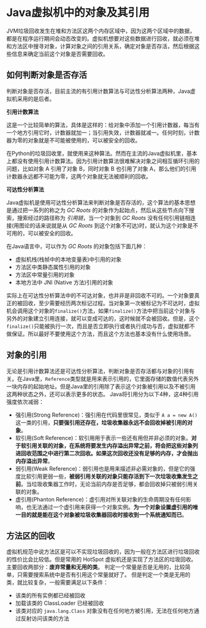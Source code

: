 # Java虚拟机中的对象及其引用

JVM垃圾回收发生在堆和方法区这两个内存区域中，因为这两个区域中的数据，都是在程序运行期间会动态改变的。虚拟机想要对这些数据进行回收，就必须在堆和方法区中搜寻对象，计算对象之间的引用关系，确定对象是否存活，然后根据这些信息来确定当前这个对象是否需要回收。

## 如何判断对象是否存活

判断对象是否存活，目前主流的有引用计数算法与可达性分析算法两种，Java虚拟机采用的是后者。

**引用计数算法**

这是一个比较简单的算法，具体是这样的：给对象中添加一个引用计数器，每当有一个地方引用它时，计数器就加一；当引用失效，计数器就减一。任何时刻，计数器为零的对象就是不可能被使用的，可以被安全的回收。

在Python的垃圾回收里，就使用来这种算法。然而在主流的Java虚拟机里，基本上都没有使用引用计数算法。因为引用计数算法很难解决对象之间相互循环引用的问题，比如对象 A 引用了对象 B，同时对象 B 也引用了对象 A，那么他们的引用计数器永远都不可能为零，这两个对象就无法被顺利的回收。

**可达性分析算法**

Java虚拟机是使用可达性分析算法来判断对象是否存活的，这个算法的基本思想是通过把一系列的称之为 *GC Roots* 的对象作为起始点，然后从这些节点向下搜索，搜索经过的路径称为 *引用链*，当一个对象到 *GC Roots* 没有任何引用链相连接(用图论的话来说就是从 *GC Roots* 到这个对象不可达)时，就认为这个对象是不可用的，可以被安全的回收。

在Java语言中，可以作为 *GC Roots* 的对象包括下面几种：
- 虚拟机栈(栈帧中的本地变量表)中引用的对象
- 方法区中类静态属性引用的对象
- 方法区中常量引用的对象
- 本地方法中 JNI (Native 方法)引用的对象

实际上在可达性分析算法中的不可达对象，也并非是非回收不可的。一个对象要真正的被回收，至少需要经历两次标记过程。当对象第一次被标记为不可达时，虚拟机会调用这个对象的`finalize()`方法，如果`finalize()`方法中把当前这个对象与另外的对象建立引用连接，就可以变成可达的，这时候就不会被回收。但是，这个`finalize()`只能被执行一次，而且是否立即执行或者执行成功与否，虚拟就都不做保证。所以最好不要使用这个方法，而且这个方法也基本没有什么使用场景。

## 对象的引用

无论是引用计数算法还是可达性分析算法，判断对象是否存活都与对象的引用有关。在Java里，`Reference`类型就是用来表示引用的，它里面存储的数值代表另外一块内存的起始地址。但是Java里的引用除了表示这个对象被引用以及不被引用这两种状态之外，还可以表示更多的状态。
Java将引用分为以下4种，这4种引用强度依次减弱：
- 强引用(Strong Reference)：强引用在代码里很常见，类似于 `A a = new A()`这一类的引用，**只要强引用还存在，垃圾收集器永远不会回收掉被引用的对象**。
- 软引用(Soft Reference)：软引用用于表示一些还有用但并非必须的对象。**对于软引用关联的对象，在系统将要发生内存溢出异常之前，将会把这些对象列进回收范围之中进行第二次回收。如果这次回收还没有足够的内存，才会抛出内存溢出异常**。
- 弱引用(Weak Reference)：弱引用也是用来描述非必需对象的，但是它的强度比软引用更弱一些，**被弱引用关联的对象只能存活到下一次垃圾收集发生之前**。当垃圾收集器工作时，无论当前内存是否足够，都会回收掉只被弱引用关联的对象。
- 虚引用(Phanton Reference)：虚引用对所关联对象的生命周期没有任何影响，也无法通过一个虚引用来获得一个对象实例。**为一个对象设置虚引用的唯一目的就是能在这个对象被垃圾收集器回收时接收到一个系统通知而已**。

## 方法区的回收

虚拟机规范中说方法区是可以不实现垃圾回收的，因为一般在方法区进行垃圾回收的性价比会比较低。但是常用的 HotSpot 虚拟机还是实现了方法区的垃圾回收。主要回收两部分：**废弃常量和无用的类**。
判定一个常量是否是无用的，比较简单，只需要搜索系统中是否有引用这个常量就好了。
但是判定一个类是无用的类，就比较复杂，一般需要满足以下条件：
- 该类的所有实例都已经被回收
- 加载该类的 ClassLoader 已经被回收
- 该类对应的 `java.lang.Class` 对象没有在任何地方被引用，无法在任何地方通过反射访问该类的方法